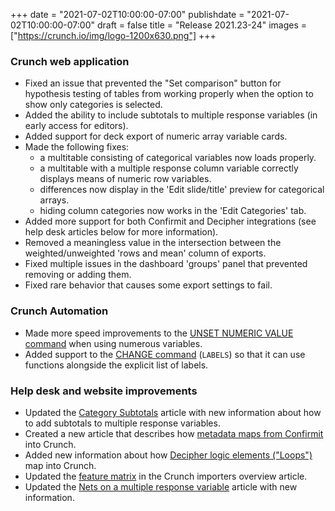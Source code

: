 +++
date = "2021-07-02T10:00:00-07:00"
publishdate = "2021-07-02T10:00:00-07:00"
draft = false
title = "Release 2021.23-24"
images = ["https://crunch.io/img/logo-1200x630.png"]
+++

### Crunch web application

- Fixed an issue that prevented the "Set comparison" button for hypothesis testing of tables from working properly when the option to show only categories is selected.
- Added the ability to include subtotals to multiple response variables (in early access for editors).
- Added support for deck export of numeric array variable cards.
- Made the following fixes:
    - a multitable consisting of categorical variables now loads properly.
    - a multitable with a multiple response column variable correctly displays means of numeric row variables.
    - differences now display in the 'Edit slide/title' preview for categorical arrays.
    - hiding column categories now works in the 'Edit Categories' tab.
- Added more support for both Confirmit and Decipher integrations (see help desk articles below for more information).
- Removed a meaningless value in the intersection between the weighted/unweighted 'rows and mean' column of exports.
- Fixed multiple issues in the dashboard 'groups' panel that prevented removing or adding them.
- Fixed rare behavior that causes some export settings to fail.

### Crunch Automation

- Made more speed improvements to the [UNSET NUMERIC VALUE command](https://help.crunch.io/hc/en-us/articles/360049589551-UNSET-NUMERIC-VALUE-command) when using numerous variables.
- Added support to the [CHANGE command](https://help.crunch.io/hc/en-us/articles/360042038132-CHANGE-command) (`LABELS`)  so that it can use functions alongside the explicit list of labels.

### Help desk and website improvements

- Updated the [Category Subtotals](https://help.crunch.io/hc/en-us/articles/360050364772-Category-Subtotals) article with new information about how to add subtotals to multiple response variables.
- Created a new article that describes how [metadata maps from Confirmit](https://help.crunch.io/hc/en-us/articles/4403966631309-How-your-survey-metadata-maps-from-Confirmit-into-Crunch) into Crunch.
- Added new information about how [Decipher logic elements ("Loops")](https://help.crunch.io/hc/en-us/articles/360062142812-How-your-survey-metadata-maps-from-Decipher-into-Crunch#toc4) map into Crunch.
- Updated the [feature matrix](https://help.crunch.io/hc/en-us/articles/360061204751-Crunch-importers-overview) in the Crunch importers overview article.
- Updated the [Nets on a multiple response variable](https://help.crunch.io/hc/en-us/articles/360045631232-Nets-on-a-multiple-response-variable) article with new information.
